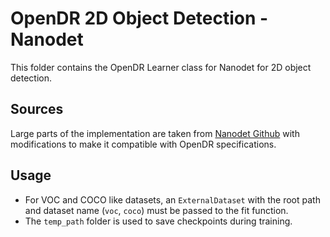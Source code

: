 OpenDR 2D Object Detection - Nanodet
======

This folder contains the OpenDR Learner class for Nanodet for 2D object detection.

Sources
------
Large parts of the implementation are taken from [Nanodet Github](https://github.com/RangiLyu/nanodet) with modifications to make it compatible with OpenDR specifications.

Usage
------
- For VOC and COCO like datasets, an ```ExternalDataset``` with the root path and dataset name (```voc```, ```coco```) must be passed to the fit function.
- The ```temp_path``` folder is used to save checkpoints during training.